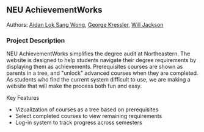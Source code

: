 ##  NEU AchievementWorks
Authors:
<span> [Aidan Lok Sang Wong](https://github.com/aidanwls), [George Kressler](https://github.com/george-kressler), [Will Jackson](https://github.com/wvnn) </span>

### Project Description
NEU AchievementWorks simplifies the degree audit at Northeastern. The website is designed to help students navigate their degree requirements by displaying them as achievements. Prerequisites courses are shown as parents in a tree, and "unlock" advanced courses when they are completed. As students who find the current system difficult to use, we are making a website that will make the process both fun and easy. 

Key Features
* Vizualization of courses as a tree based on prerequisites
* Select completed courses to view remaining requirements
* Log-in system to track progress across semesters

